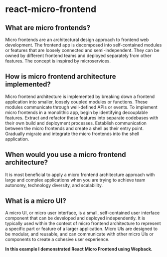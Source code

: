 
# react-micro-frontend

## **What are micro frontends?**

Micro frontends are an architectural design approach to frontend web development. The frontend app is decomposed into self-contained modules or features that are loosely connected and semi-independent. They can be owned by different frontend teams and deployed separately from other features. The concept is inspired by microservices.

## **How is micro frontend architecture implemented?**

Micro frontend architecture is implemented by breaking down a frontend application into smaller, loosely coupled modules or functions. These modules communicate through well-defined APIs or events. To implement micro frontends in a monolithic app, begin by identifying decouplable features. Extract and refactor these features into separate codebases with their own build and deployment processes. Establish communication between the micro frontends and create a shell as their entry point. Gradually migrate and integrate the micro frontends into the shell application.

## **When would you use a micro frontend architecture?**

It is most beneficial to apply a micro frontend architecture approach with large and complex applications when you are trying to achieve team autonomy, technology diversity, and scalability.

## **What is a micro UI?**

A micro UI, or micro user interface, is a small, self-contained user interface component that can be developed and deployed independently. It is typically used within the context of micro frontend architecture to represent a specific part or feature of a larger application. Micro UIs are designed to be modular, and reusable, and can communicate with other micro UIs or components to create a cohesive user experience.


**In this example I demonstrated React Micro Frontend using Wepback.**